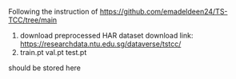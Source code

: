 Following the instruction of https://github.com/emadeldeen24/TS-TCC/tree/main
1. download preprocessed HAR dataset
download link: 
https://researchdata.ntu.edu.sg/dataverse/tstcc/
2. train.pt
val.pt
test.pt

should be stored here